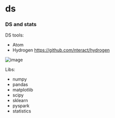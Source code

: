 # ds
### DS and stats

DS tools:
* Atom
* Hydrogen https://github.com/nteract/hydrogen

![image](https://user-images.githubusercontent.com/17080117/122006115-c05d1600-cdb6-11eb-8c02-e2462f5dc66d.png)

Libs:
* numpy 
* pandas
* matplotlib
* scipy
* sklearn
* pyspark
* statistics



